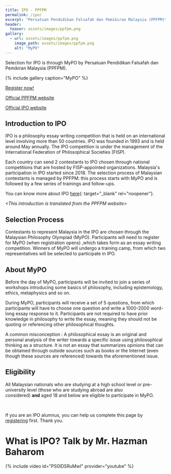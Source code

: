 ```yaml
---
title: IPO - PPFPM
permalink: /ipo/
excerpt: "Persatuan Pendidikan Falsafah dan Pemikiran Malaysia (PPFPM)"
header:
  teaser: assets/images/ppfpm.png
gallery:
  - url: assets/images/ppfpm.png
    image_path: assets/images/ppfpm.png
    alt: "MyPO"
---
```

Selection for IPO is through MyPO by Persatuan Pendidikan Falsafah dan Pemikiran Malaysia (PPFPM).

{% include gallery caption="MyPO" %}

[Register now!](/MyPO-2022-registration/)

[Official PPFPM website](https://ppfpm.org/mypo2022/)

[Official IPO website](http://www.philosophy-olympiad.org/)

## Introduction to IPO

IPO is a philosophy essay writing competition that is held on an international level involving more than 50 countries. IPO was founded in 1993 and is held around May annually. The IPO competition is under the management of the International Federation of Philosophical Societies (FISP).

Each country can send 2 contestants to IPO chosen through national competitions that are hosted by FISP-appointed organizations. Malaysia's participation in IPO started since 2018. The selection process of Malaysian contestants is managed by PPFPM: this process starts with MyPO and is followed by a few series of trainings and follow-ups.&nbsp;

You can know more about IPO [here](http://www.philosophy-olympiad.org/){: target="_blank" rel="noopener"}.

*&lt;This introduction is translated from the PPFPM website&gt;&nbsp;*

## Selection Process

Contestants to represent Malaysia in the IPO are chosen through the Malaysian Philosophy Olympiad (MyPO). Participants will need to register for MyPO (when registration opens) ,which takes form as an essay writing competition. Winners of MyPO will undergo a training camp, from which two representatives will be selected to participate in IPO.

## About MyPO

Before the day of MyPO, participants will be invited to join a series of workshops introducing some basics of philosophy, including epistemology, ethics, metaphysics and so on.

During MyPO, participants will receive a set of 5 questions, from which participants will have to choose one question and write a 1000-2000 word-long essay response to it. Participants are not required to have prior knowledge in philosophy to write the essay, meaning they should not be quoting or referencing other philosophical thoughts.&nbsp;

A common misconception : A&nbsp;philosophical essay is an original and personal analysis of the writer towards a specific issue using philosophical thinking as a structure. It is not an essay that summarizes opinions that can be obtained through outside sources such as books or the Internet (even though these sources are referenced) towards the aforementioned issue.

## Eligibility&nbsp;

All Malaysian nationals who are studying at a high school level or pre-university level (those who are studying abroad are also considered)&nbsp;**and**&nbsp;aged 18 and below are eligible to participate in MyPO.&nbsp;

&nbsp;

If you are an IPO alumnus, you can help us complete this page by [registering](/alumni) first. Thank you.

# What is IPO? Talk by Mr. Hazman Baharom
{% include video id="PS0IDSRuMwI" provider="youtube" %}
